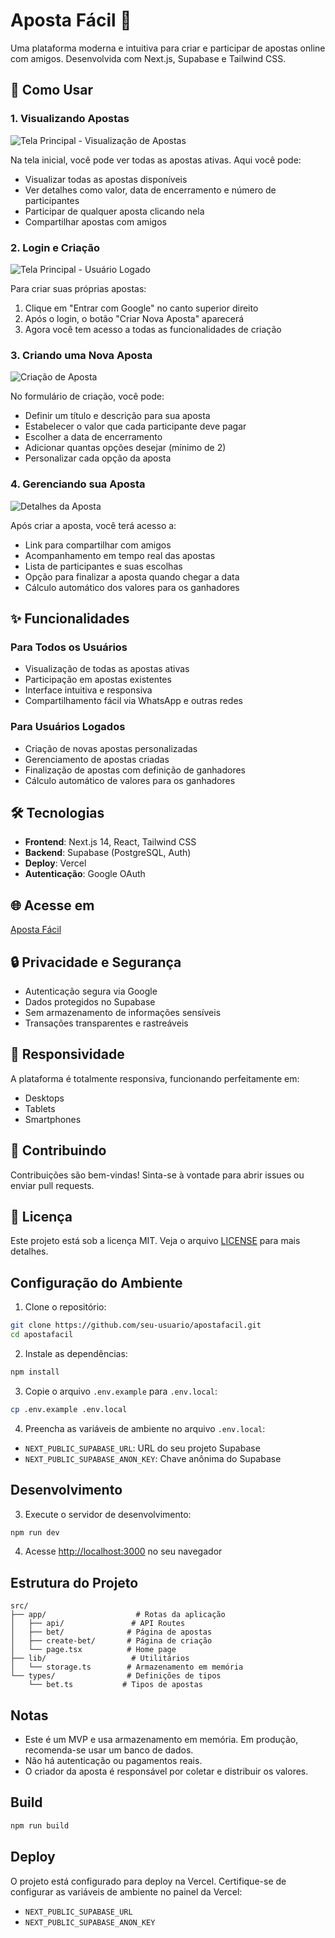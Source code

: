 # Aposta Fácil 🎲

Uma plataforma moderna e intuitiva para criar e participar de apostas online com amigos. Desenvolvida com Next.js, Supabase e Tailwind CSS.

## 🚀 Como Usar

### 1. Visualizando Apostas
![Tela Principal - Visualização de Apostas](public/images/2025-05-03%2017_38_17-.png)

Na tela inicial, você pode ver todas as apostas ativas. Aqui você pode:
- Visualizar todas as apostas disponíveis
- Ver detalhes como valor, data de encerramento e número de participantes
- Participar de qualquer aposta clicando nela
- Compartilhar apostas com amigos

### 2. Login e Criação
![Tela Principal - Usuário Logado](public/images/2025-05-03%2017_38_38-.png)

Para criar suas próprias apostas:
1. Clique em "Entrar com Google" no canto superior direito
2. Após o login, o botão "Criar Nova Aposta" aparecerá
3. Agora você tem acesso a todas as funcionalidades de criação

### 3. Criando uma Nova Aposta
![Criação de Aposta](public/images/2025-05-03%2017_38_44-.png)

No formulário de criação, você pode:
- Definir um título e descrição para sua aposta
- Estabelecer o valor que cada participante deve pagar
- Escolher a data de encerramento
- Adicionar quantas opções desejar (mínimo de 2)
- Personalizar cada opção da aposta

### 4. Gerenciando sua Aposta
![Detalhes da Aposta](public/images/2025-05-03%2017_38_54-.png)

Após criar a aposta, você terá acesso a:
- Link para compartilhar com amigos
- Acompanhamento em tempo real das apostas
- Lista de participantes e suas escolhas
- Opção para finalizar a aposta quando chegar a data
- Cálculo automático dos valores para os ganhadores

## ✨ Funcionalidades

### Para Todos os Usuários
- Visualização de todas as apostas ativas
- Participação em apostas existentes
- Interface intuitiva e responsiva
- Compartilhamento fácil via WhatsApp e outras redes

### Para Usuários Logados
- Criação de novas apostas personalizadas
- Gerenciamento de apostas criadas
- Finalização de apostas com definição de ganhadores
- Cálculo automático de valores para os ganhadores

## 🛠️ Tecnologias

- **Frontend**: Next.js 14, React, Tailwind CSS
- **Backend**: Supabase (PostgreSQL, Auth)
- **Deploy**: Vercel
- **Autenticação**: Google OAuth

## 🌐 Acesse em

[Aposta Fácil](https://apostafacil.vercel.app)

## 🔒 Privacidade e Segurança

- Autenticação segura via Google
- Dados protegidos no Supabase
- Sem armazenamento de informações sensíveis
- Transações transparentes e rastreáveis

## 📱 Responsividade

A plataforma é totalmente responsiva, funcionando perfeitamente em:
- Desktops
- Tablets
- Smartphones

## 🤝 Contribuindo

Contribuições são bem-vindas! Sinta-se à vontade para abrir issues ou enviar pull requests.

## 📄 Licença

Este projeto está sob a licença MIT. Veja o arquivo [LICENSE](LICENSE) para mais detalhes.

## Configuração do Ambiente

1. Clone o repositório:
```bash
git clone https://github.com/seu-usuario/apostafacil.git
cd apostafacil
```

2. Instale as dependências:
```bash
npm install
```

3. Copie o arquivo `.env.example` para `.env.local`:
```bash
cp .env.example .env.local
```

4. Preencha as variáveis de ambiente no arquivo `.env.local`:
- `NEXT_PUBLIC_SUPABASE_URL`: URL do seu projeto Supabase
- `NEXT_PUBLIC_SUPABASE_ANON_KEY`: Chave anônima do Supabase

## Desenvolvimento

3. Execute o servidor de desenvolvimento:
```bash
npm run dev
```

4. Acesse [http://localhost:3000](http://localhost:3000) no seu navegador

## Estrutura do Projeto

```
src/
├── app/                    # Rotas da aplicação
│   ├── api/               # API Routes
│   ├── bet/              # Página de apostas
│   ├── create-bet/       # Página de criação
│   └── page.tsx          # Home page
├── lib/                   # Utilitários
│   └── storage.ts        # Armazenamento em memória
└── types/                # Definições de tipos
    └── bet.ts           # Tipos de apostas
```

## Notas

- Este é um MVP e usa armazenamento em memória. Em produção, recomenda-se usar um banco de dados.
- Não há autenticação ou pagamentos reais.
- O criador da aposta é responsável por coletar e distribuir os valores.

## Build

```bash
npm run build
```

## Deploy

O projeto está configurado para deploy na Vercel. Certifique-se de configurar as variáveis de ambiente no painel da Vercel:

- `NEXT_PUBLIC_SUPABASE_URL`
- `NEXT_PUBLIC_SUPABASE_ANON_KEY`
